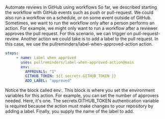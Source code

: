 Automate reviews in GitHub using workflows
So far, we described starting the workflow with GitHub events such as push or pull-request. We could also run a workflow on a schedule, or on some event outside of GitHub.
Sometimes, we want to run the workflow only after a person performs an action. For example, we might only want to run a workflow after a reviewer approves the pull request. For this scenario, we can trigger on pull-request-review.
Another action we could take is to add a label to the pull request. In this case, we use the pullreminders/label-when-approved-action action.
```yml
steps:
     - name: Label when approved
       uses: pullreminders/label-when-approved-action@main
       env:
         APPROVALS: "1"
         GITHUB_TOKEN: ${{ secrets.GITHUB_TOKEN }}
         ADD_LABEL: "approved"
```
Notice the block called env:. This block is where you set the environment variables for this action. For example, you can set the number of approvers needed. Here, it's one. The secrets.GITHUB_TOKEN authentication variable is required because the action must make changes to your repository by adding a label. Finally, you supply the name of the label to add.
